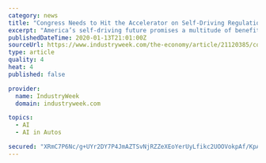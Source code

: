 ```yaml
---
category: news
title: "Congress Needs to Hit the Accelerator on Self-Driving Regulation"
excerpt: "America’s self-driving future promises a multitude of benefits. Most importantly, autonomous vehicles are the key to safer roadways by reducing traffic-related injuries and deaths. Human error causes up to 93 percent of traffic accidents. Autonomous vehicles, on the other hand, won’t drive while distracted, tired, texting, or inebriated ..."
publishedDateTime: 2020-01-13T21:01:00Z
sourceUrl: https://www.industryweek.com/the-economy/article/21120385/congress-needs-to-hit-the-accelerator-on-selfdriving-regulation
type: article
quality: 4
heat: 4
published: false

provider:
  name: IndustryWeek
  domain: industryweek.com

topics:
  - AI
  - AI in Autos

secured: "XRmC7P6Nc/g+UYr2DY7P4JmAZTSvNjRZZeXEoYerUyLfikc2UOOVokpAf/KpA+GRbQqKcryk2U74kVplb3QH0Ur4t06qRRFUfNHAluvMBjUEXuAFrSE82OYJmL52f0RheNF4swfD3CONsBt6iwPFMIJmU1vlRt01axxPTC4mhdWrSqgEvYcXRQYE/bjIip+o4ssnS8n4bv29QD7U07qbukGzTKQNsyqXWCa8iEjir0LS4BMX5sPwf2s9ephhcleMj3puQ69GvTOKCbvL8Zp0ssu2Kh0Hwzmy+cOBmDqc32lUi5nn9tBCHKuWJ5LTiVoHBNCqs2hncj0BLBwnbYUwM1WjSnxnHPZv5GGMJsbm5eaQlU7f9bJzUyg1pPZFGypefdqGx0/R3UuidksHOKQn7dX7S+OdeECzLGPVHG2LLUmLH9BU6ciQYfIZSdt1x4bQhN8Xlt/UzK4jMafWMdcm8Q==;4Y4y+B5hrzSlr+4iiurSfQ=="
---
```


